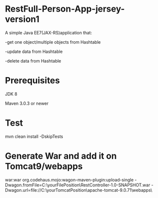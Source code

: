 # RestFull-Person-App-jersey-version1

A simple Java EE7(JAX-RS)application that:

-get one object/multiple objects from Hashtable

-update data from Hashtable

-delete data from Hashtable




# Prerequisites
JDK 8

Maven 3.0.3 or newer



# Test
mvn clean install -DskipTests



# Generate War and add it on Tomcat9/webapps
war:war org.codehaus.mojo:wagon-maven-plugin:upload-single -Dwagon.fromFile=C:\yourFilePosition\RestController-1.0-SNAPSHOT.war -Dwagon.url=file://C:\yourTomcatPosition\apache-tomcat-9.0.71\webapps\

